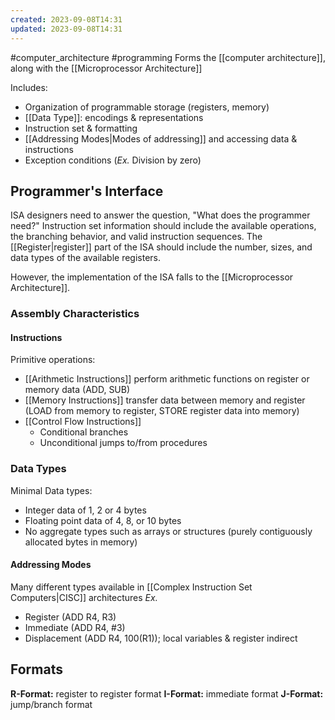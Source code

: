 ```yaml
---
created: 2023-09-08T14:31
updated: 2023-09-08T14:31
---
```

#computer_architecture #programming 
Forms the [[computer architecture]], along with the [[Microprocessor Architecture]]

Includes:
- Organization of programmable storage (registers, memory)
- [[Data Type]]: encodings & representations
- Instruction set & formatting
- [[Addressing Modes|Modes of addressing]] and accessing data & instructions
- Exception conditions (*Ex.* Division by zero)

## Programmer's Interface
ISA designers need to answer the question, "What does the programmer need?" Instruction set information should include the available operations, the branching behavior, and valid instruction sequences. The [[Register|register]] part of the ISA should include the number, sizes, and data types of the available registers.

However, the implementation of the ISA falls to the [[Microprocessor Architecture]].

### Assembly Characteristics
#### Instructions
Primitive operations:
- [[Arithmetic Instructions]] perform arithmetic functions on register or memory data (ADD, SUB)
- [[Memory Instructions]] transfer data between memory and register (LOAD from memory to register, STORE register data into memory)
- [[Control Flow Instructions]]
	- Conditional branches
	- Unconditional jumps to/from procedures
### Data Types
Minimal Data types:
- Integer data of 1, 2 or 4 bytes
- Floating point data of 4, 8, or 10 bytes
- No aggregate types such as arrays or structures (purely contiguously allocated bytes in memory)
#### Addressing Modes
Many different types available in [[Complex Instruction Set Computers|CISC]] architectures
*Ex.*
- Register (ADD R4, R3)
- Immediate (ADD R4, #3)
- Displacement (ADD R4, 100(R1)); local variables & register indirect

## Formats
**R-Format:** register to register format
**I-Format:** immediate format
**J-Format:** jump/branch format